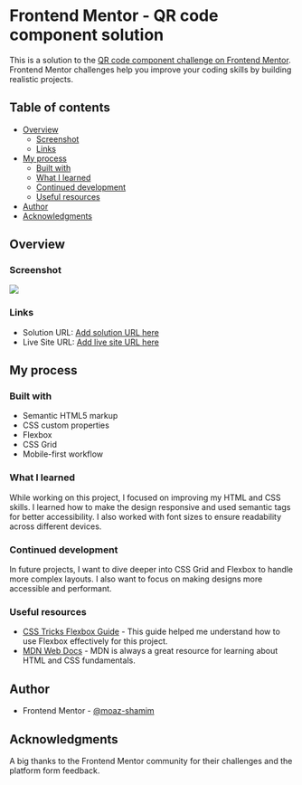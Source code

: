 # Frontend Mentor - QR code component solution

This is a solution to the [QR code component challenge on Frontend Mentor](https://www.frontendmentor.io/challenges/qr-code-component-iux_sIO_H). Frontend Mentor challenges help you improve your coding skills by building realistic projects.

## Table of contents

- [Overview](#overview)
  - [Screenshot](#screenshot)
  - [Links](#links)
- [My process](#my-process)
  - [Built with](#built-with)
  - [What I learned](#what-i-learned)
  - [Continued development](#continued-development)
  - [Useful resources](#useful-resources)
- [Author](#author)
- [Acknowledgments](#acknowledgments)

## Overview

### Screenshot

![](./mnt/data/Screenshot%202024-10-19%20225658.png)

### Links

- Solution URL: [Add solution URL here](https://moaz-shamim.github.io/git-test/)
- Live Site URL: [Add live site URL here](https://moaz-shamim.github.io/git-test/blog-preview-card-main/blog-preview-card-main/index.html)

## My process

### Built with

- Semantic HTML5 markup
- CSS custom properties
- Flexbox
- CSS Grid
- Mobile-first workflow

### What I learned

While working on this project, I focused on improving my HTML and CSS skills. I learned how to make the design responsive and used semantic tags for better accessibility. I also worked with font sizes to ensure readability across different devices.


### Continued development

In future projects, I want to dive deeper into CSS Grid and Flexbox to handle more complex layouts. I also want to focus on making designs more accessible and performant.

### Useful resources

- [CSS Tricks Flexbox Guide](https://css-tricks.com/snippets/css/a-guide-to-flexbox/) - This guide helped me understand how to use Flexbox effectively for this project.
- [MDN Web Docs](https://developer.mozilla.org/) - MDN is always a great resource for learning about HTML and CSS fundamentals.

## Author

- Frontend Mentor - [@moaz-shamim](https://www.frontendmentor.io/profile/moaz-shamim)

## Acknowledgments

A big thanks to the Frontend Mentor community for their challenges and the platform form feedback.
